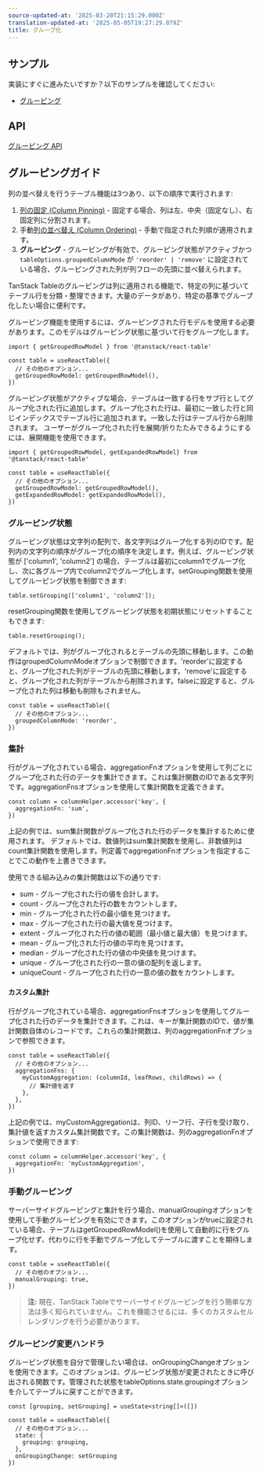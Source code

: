```yaml
---
source-updated-at: '2025-03-20T21:15:29.000Z'
translation-updated-at: '2025-05-05T19:27:29.079Z'
title: グループ化
---
```

## サンプル

実装にすぐに進みたいですか？以下のサンプルを確認してください:

- [グルーピング](../framework/react/examples/grouping)

## API

[グルーピング API](../api/features/grouping)

## グルーピングガイド

列の並べ替えを行うテーブル機能は3つあり、以下の順序で実行されます:

1. [列の固定 (Column Pinning)](../guide/column-pinning) - 固定する場合、列は左、中央（固定なし）、右固定列に分割されます。
2. 手動[列の並べ替え (Column Ordering)](../guide/column-ordering) - 手動で指定された列順が適用されます。
3. **グルーピング** - グルーピングが有効で、グルーピング状態がアクティブかつ `tableOptions.groupedColumnMode` が `'reorder' | 'remove'` に設定されている場合、グルーピングされた列が列フローの先頭に並べ替えられます。

TanStack Tableのグルーピングは列に適用される機能で、特定の列に基づいてテーブル行を分類・整理できます。大量のデータがあり、特定の基準でグループ化したい場合に便利です。

グルーピング機能を使用するには、グルーピングされた行モデルを使用する必要があります。このモデルはグルーピング状態に基づいて行をグループ化します。

```tsx
import { getGroupedRowModel } from '@tanstack/react-table'

const table = useReactTable({
  // その他のオプション...
  getGroupedRowModel: getGroupedRowModel(),
})
```

グルーピング状態がアクティブな場合、テーブルは一致する行をサブ行としてグループ化された行に追加します。グループ化された行は、最初に一致した行と同じインデックスでテーブル行に追加されます。一致した行はテーブル行から削除されます。
ユーザーがグループ化された行を展開/折りたたみできるようにするには、展開機能を使用できます。

```tsx
import { getGroupedRowModel, getExpandedRowModel} from '@tanstack/react-table'

const table = useReactTable({
  // その他のオプション...
  getGroupedRowModel: getGroupedRowModel(),
  getExpandedRowModel: getExpandedRowModel(),
})
```

### グルーピング状態

グルーピング状態は文字列の配列で、各文字列はグループ化する列のIDです。配列内の文字列の順序がグループ化の順序を決定します。例えば、グルーピング状態が ['column1', 'column2'] の場合、テーブルは最初にcolumn1でグループ化し、次に各グループ内でcolumn2でグループ化します。setGrouping関数を使用してグルーピング状態を制御できます:

```tsx
table.setGrouping(['column1', 'column2']);
```

resetGrouping関数を使用してグルーピング状態を初期状態にリセットすることもできます:

```tsx
table.resetGrouping();
```

デフォルトでは、列がグループ化されるとテーブルの先頭に移動します。この動作はgroupedColumnModeオプションで制御できます。'reorder'に設定すると、グループ化された列がテーブルの先頭に移動します。'remove'に設定すると、グループ化された列がテーブルから削除されます。falseに設定すると、グループ化された列は移動も削除もされません。

```tsx
const table = useReactTable({
  // その他のオプション...
  groupedColumnMode: 'reorder',
})
```

### 集計

行がグループ化されている場合、aggregationFnオプションを使用して列ごとにグループ化された行のデータを集計できます。これは集計関数のIDである文字列です。aggregationFnsオプションを使用して集計関数を定義できます。

```tsx
const column = columnHelper.accessor('key', {
  aggregationFn: 'sum',
})
```

上記の例では、sum集計関数がグループ化された行のデータを集計するために使用されます。
デフォルトでは、数値列はsum集計関数を使用し、非数値列はcount集計関数を使用します。列定義でaggregationFnオプションを指定することでこの動作を上書きできます。

使用できる組み込みの集計関数は以下の通りです:

- sum - グループ化された行の値を合計します。
- count - グループ化された行の数をカウントします。
- min - グループ化された行の最小値を見つけます。
- max - グループ化された行の最大値を見つけます。
- extent - グループ化された行の値の範囲（最小値と最大値）を見つけます。
- mean - グループ化された行の値の平均を見つけます。
- median - グループ化された行の値の中央値を見つけます。
- unique - グループ化された行の一意の値の配列を返します。
- uniqueCount - グループ化された行の一意の値の数をカウントします。

#### カスタム集計

行がグループ化されている場合、aggregationFnsオプションを使用してグループ化された行のデータを集計できます。これは、キーが集計関数のIDで、値が集計関数自体のレコードです。これらの集計関数は、列のaggregationFnオプションで参照できます。

```tsx
const table = useReactTable({
  // その他のオプション...
  aggregationFns: {
    myCustomAggregation: (columnId, leafRows, childRows) => {
      // 集計値を返す
    },
  },
})
```

上記の例では、myCustomAggregationは、列ID、リーフ行、子行を受け取り、集計値を返すカスタム集計関数です。この集計関数は、列のaggregationFnオプションで使用できます:

```tsx
const column = columnHelper.accessor('key', {
  aggregationFn: 'myCustomAggregation',
})
```

### 手動グルーピング

サーバーサイドグルーピングと集計を行う場合、manualGroupingオプションを使用して手動グルーピングを有効にできます。このオプションがtrueに設定されている場合、テーブルはgetGroupedRowModel()を使用して自動的に行をグループ化せず、代わりに行を手動でグループ化してテーブルに渡すことを期待します。

```tsx
const table = useReactTable({
  // その他のオプション...
  manualGrouping: true,
})
```

> **注:** 現在、TanStack Tableでサーバーサイドグルーピングを行う簡単な方法は多く知られていません。これを機能させるには、多くのカスタムセルレンダリングを行う必要があります。

### グルーピング変更ハンドラ

グルーピング状態を自分で管理したい場合は、onGroupingChangeオプションを使用できます。このオプションは、グルーピング状態が変更されたときに呼び出される関数です。管理された状態をtableOptions.state.groupingオプションを介してテーブルに戻すことができます。

```tsx
const [grouping, setGrouping] = useState<string[]>([])

const table = useReactTable({
  // その他のオプション...
  state: {
    grouping: grouping,
  },
  onGroupingChange: setGrouping
})
```
